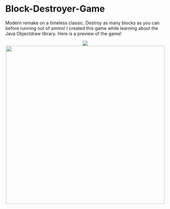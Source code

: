 # Block-Destroyer-Game
Modern remake on a timeless classic. Destroy as many blocks as you can before running out of ammo!
I created this game while learning about the Java Objectdraw library. 
Here is a preview of the game!
<div align="center">
<kbd>
<img src="https://media.giphy.com/media/frLsTXeznzgN49d6CC/giphy.gif">
</kbd>
<kbd>
<img src="https://i.imgur.com/ynzenn4.png" width= 500px align="center">
</kbd>
<div>
